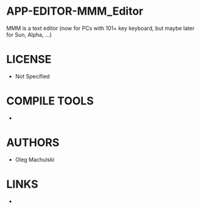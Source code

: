 APP-EDITOR-MMM_Editor
=====================

MMM is a text editor (now for PCs with 101+ key keyboard, but maybe later for Sun, Alpha, ...) 

LICENSE
===============
* Not Specified

COMPILE TOOLS
===============
* 

AUTHORS
===============
* Oleg Machulski

LINKS
===============
* 
